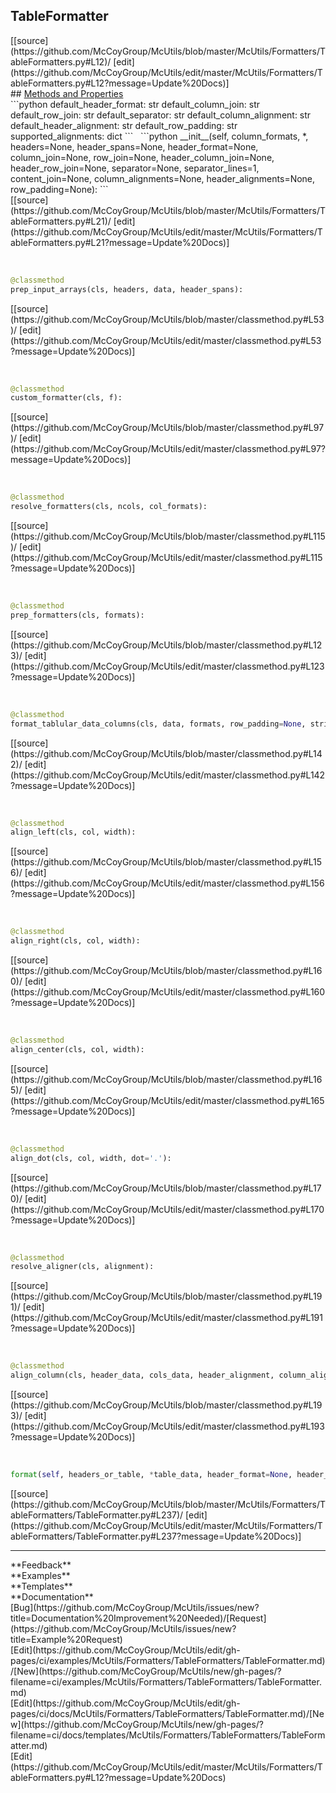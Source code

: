 ## <a id="McUtils.Formatters.TableFormatters.TableFormatter">TableFormatter</a> 

<div class="docs-source-link" markdown="1">
[[source](https://github.com/McCoyGroup/McUtils/blob/master/McUtils/Formatters/TableFormatters.py#L12)/
[edit](https://github.com/McCoyGroup/McUtils/edit/master/McUtils/Formatters/TableFormatters.py#L12?message=Update%20Docs)]
</div>









<div class="collapsible-section">
 <div class="collapsible-section collapsible-section-header" markdown="1">
## <a class="collapse-link" data-toggle="collapse" href="#methods" markdown="1"> Methods and Properties</a> <a class="float-right" data-toggle="collapse" href="#methods"><i class="fa fa-chevron-down"></i></a>
 </div>
 <div class="collapsible-section collapsible-section-body collapse show" id="methods" markdown="1">
 ```python
default_header_format: str
default_column_join: str
default_row_join: str
default_separator: str
default_column_alignment: str
default_header_alignment: str
default_row_padding: str
supported_alignments: dict
```
<a id="McUtils.Formatters.TableFormatters.TableFormatter.__init__" class="docs-object-method">&nbsp;</a> 
```python
__init__(self, column_formats, *, headers=None, header_spans=None, header_format=None, column_join=None, row_join=None, header_column_join=None, header_row_join=None, separator=None, separator_lines=1, content_join=None, column_alignments=None, header_alignments=None, row_padding=None): 
```
<div class="docs-source-link" markdown="1">
[[source](https://github.com/McCoyGroup/McUtils/blob/master/McUtils/Formatters/TableFormatters.py#L21)/
[edit](https://github.com/McCoyGroup/McUtils/edit/master/McUtils/Formatters/TableFormatters.py#L21?message=Update%20Docs)]
</div>


<a id="McUtils.Formatters.TableFormatters.TableFormatter.prep_input_arrays" class="docs-object-method">&nbsp;</a> 
```python
@classmethod
prep_input_arrays(cls, headers, data, header_spans): 
```
<div class="docs-source-link" markdown="1">
[[source](https://github.com/McCoyGroup/McUtils/blob/master/classmethod.py#L53)/
[edit](https://github.com/McCoyGroup/McUtils/edit/master/classmethod.py#L53?message=Update%20Docs)]
</div>


<a id="McUtils.Formatters.TableFormatters.TableFormatter.custom_formatter" class="docs-object-method">&nbsp;</a> 
```python
@classmethod
custom_formatter(cls, f): 
```
<div class="docs-source-link" markdown="1">
[[source](https://github.com/McCoyGroup/McUtils/blob/master/classmethod.py#L97)/
[edit](https://github.com/McCoyGroup/McUtils/edit/master/classmethod.py#L97?message=Update%20Docs)]
</div>


<a id="McUtils.Formatters.TableFormatters.TableFormatter.resolve_formatters" class="docs-object-method">&nbsp;</a> 
```python
@classmethod
resolve_formatters(cls, ncols, col_formats): 
```
<div class="docs-source-link" markdown="1">
[[source](https://github.com/McCoyGroup/McUtils/blob/master/classmethod.py#L115)/
[edit](https://github.com/McCoyGroup/McUtils/edit/master/classmethod.py#L115?message=Update%20Docs)]
</div>


<a id="McUtils.Formatters.TableFormatters.TableFormatter.prep_formatters" class="docs-object-method">&nbsp;</a> 
```python
@classmethod
prep_formatters(cls, formats): 
```
<div class="docs-source-link" markdown="1">
[[source](https://github.com/McCoyGroup/McUtils/blob/master/classmethod.py#L123)/
[edit](https://github.com/McCoyGroup/McUtils/edit/master/classmethod.py#L123?message=Update%20Docs)]
</div>


<a id="McUtils.Formatters.TableFormatters.TableFormatter.format_tablular_data_columns" class="docs-object-method">&nbsp;</a> 
```python
@classmethod
format_tablular_data_columns(cls, data, formats, row_padding=None, strict=False): 
```
<div class="docs-source-link" markdown="1">
[[source](https://github.com/McCoyGroup/McUtils/blob/master/classmethod.py#L142)/
[edit](https://github.com/McCoyGroup/McUtils/edit/master/classmethod.py#L142?message=Update%20Docs)]
</div>


<a id="McUtils.Formatters.TableFormatters.TableFormatter.align_left" class="docs-object-method">&nbsp;</a> 
```python
@classmethod
align_left(cls, col, width): 
```
<div class="docs-source-link" markdown="1">
[[source](https://github.com/McCoyGroup/McUtils/blob/master/classmethod.py#L156)/
[edit](https://github.com/McCoyGroup/McUtils/edit/master/classmethod.py#L156?message=Update%20Docs)]
</div>


<a id="McUtils.Formatters.TableFormatters.TableFormatter.align_right" class="docs-object-method">&nbsp;</a> 
```python
@classmethod
align_right(cls, col, width): 
```
<div class="docs-source-link" markdown="1">
[[source](https://github.com/McCoyGroup/McUtils/blob/master/classmethod.py#L160)/
[edit](https://github.com/McCoyGroup/McUtils/edit/master/classmethod.py#L160?message=Update%20Docs)]
</div>


<a id="McUtils.Formatters.TableFormatters.TableFormatter.align_center" class="docs-object-method">&nbsp;</a> 
```python
@classmethod
align_center(cls, col, width): 
```
<div class="docs-source-link" markdown="1">
[[source](https://github.com/McCoyGroup/McUtils/blob/master/classmethod.py#L165)/
[edit](https://github.com/McCoyGroup/McUtils/edit/master/classmethod.py#L165?message=Update%20Docs)]
</div>


<a id="McUtils.Formatters.TableFormatters.TableFormatter.align_dot" class="docs-object-method">&nbsp;</a> 
```python
@classmethod
align_dot(cls, col, width, dot='.'): 
```
<div class="docs-source-link" markdown="1">
[[source](https://github.com/McCoyGroup/McUtils/blob/master/classmethod.py#L170)/
[edit](https://github.com/McCoyGroup/McUtils/edit/master/classmethod.py#L170?message=Update%20Docs)]
</div>


<a id="McUtils.Formatters.TableFormatters.TableFormatter.resolve_aligner" class="docs-object-method">&nbsp;</a> 
```python
@classmethod
resolve_aligner(cls, alignment): 
```
<div class="docs-source-link" markdown="1">
[[source](https://github.com/McCoyGroup/McUtils/blob/master/classmethod.py#L191)/
[edit](https://github.com/McCoyGroup/McUtils/edit/master/classmethod.py#L191?message=Update%20Docs)]
</div>


<a id="McUtils.Formatters.TableFormatters.TableFormatter.align_column" class="docs-object-method">&nbsp;</a> 
```python
@classmethod
align_column(cls, header_data, cols_data, header_alignment, column_alignment, join_width, header_widths): 
```
<div class="docs-source-link" markdown="1">
[[source](https://github.com/McCoyGroup/McUtils/blob/master/classmethod.py#L193)/
[edit](https://github.com/McCoyGroup/McUtils/edit/master/classmethod.py#L193?message=Update%20Docs)]
</div>


<a id="McUtils.Formatters.TableFormatters.TableFormatter.format" class="docs-object-method">&nbsp;</a> 
```python
format(self, headers_or_table, *table_data, header_format=None, header_spans=None, column_formats=None, column_alignments=None, header_alignments=None, column_join=None, row_join=None, header_column_join=None, header_row_join=None, separator=None, separator_lines=None, content_join=None, row_padding=None): 
```
<div class="docs-source-link" markdown="1">
[[source](https://github.com/McCoyGroup/McUtils/blob/master/McUtils/Formatters/TableFormatters/TableFormatter.py#L237)/
[edit](https://github.com/McCoyGroup/McUtils/edit/master/McUtils/Formatters/TableFormatters/TableFormatter.py#L237?message=Update%20Docs)]
</div>
 </div>
</div>












---


<div markdown="1" class="text-secondary">
<div class="container">
  <div class="row">
   <div class="col" markdown="1">
**Feedback**   
</div>
   <div class="col" markdown="1">
**Examples**   
</div>
   <div class="col" markdown="1">
**Templates**   
</div>
   <div class="col" markdown="1">
**Documentation**   
</div>
   <div class="col" markdown="1">
   
</div>
   <div class="col" markdown="1">
   
</div>
   <div class="col" markdown="1">
   
</div>
</div>
  <div class="row">
   <div class="col" markdown="1">
[Bug](https://github.com/McCoyGroup/McUtils/issues/new?title=Documentation%20Improvement%20Needed)/[Request](https://github.com/McCoyGroup/McUtils/issues/new?title=Example%20Request)   
</div>
   <div class="col" markdown="1">
[Edit](https://github.com/McCoyGroup/McUtils/edit/gh-pages/ci/examples/McUtils/Formatters/TableFormatters/TableFormatter.md)/[New](https://github.com/McCoyGroup/McUtils/new/gh-pages/?filename=ci/examples/McUtils/Formatters/TableFormatters/TableFormatter.md)   
</div>
   <div class="col" markdown="1">
[Edit](https://github.com/McCoyGroup/McUtils/edit/gh-pages/ci/docs/McUtils/Formatters/TableFormatters/TableFormatter.md)/[New](https://github.com/McCoyGroup/McUtils/new/gh-pages/?filename=ci/docs/templates/McUtils/Formatters/TableFormatters/TableFormatter.md)   
</div>
   <div class="col" markdown="1">
[Edit](https://github.com/McCoyGroup/McUtils/edit/master/McUtils/Formatters/TableFormatters.py#L12?message=Update%20Docs)   
</div>
   <div class="col" markdown="1">
   
</div>
   <div class="col" markdown="1">
   
</div>
   <div class="col" markdown="1">
   
</div>
</div>
</div>
</div>